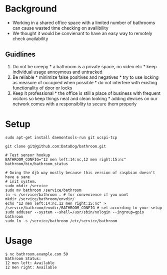 # Background

  * Working in a shared office space with a limited number of bathrooms can cause wasted time checking on availibility
  * We thought it would be convienant to have an easy way to remotely check availability

## Guidlines
  1. Do not be creepy 
    * a bathroom is a private space, no video etc
    * keep individual usage annoymous and untracked 
  1. Be reliable
    * minimize false positives and negatives
    * try to use locking as measure of occupied when possible
    * do not interfere with existing functionality of door or locks
  1. Keep it professional 
    * the office is still a place of business with frequent visitors so keep things neat and clean looking
    * adding devices on our network comes with a responsiblity to secure them properly


# Setup

```
sudo apt-get install daemontools-run git ucspi-tcp

git clone git@github.com:DataDog/bathroom.git

# Test sensor hookup
BATHROOM_CONFIG="12 men left:14:nc,12 men right:15:nc" bathroom/bin/bathroom_status

# Going the djb way mostly because this version of raspbian doesn't have a sane
# init system.
sudo mkdir /service
sudo mv bathroom /service/bathroom
ln -s /service/bathroom . # for convenience if you want
mkdir /service/bathroom/envdir/
echo "12 men left:14:nc,12 men right:15:nc" > /service/bathroom/envdir/BATHROOM_CONFIG # set according to your setup
sudo adduser --system --shell=/usr/sbin/nologin --ingroup=gpio bathroom
sudo ln -s /service/bathroom /etc/service/bathroom
```

# Usage

```
$ nc bathroom.example.com 50
Bathroom Status:
12 men left: Available
12 men right: Available
```
